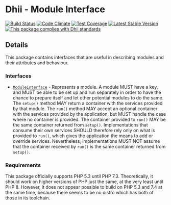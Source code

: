 # Dhii - Module Interface

[![Build Status](https://travis-ci.org/Dhii/module-interface.svg?branch=develop)](https://travis-ci.org/Dhii/module-interface)
[![Code Climate](https://codeclimate.com/github/Dhii/module-interface/badges/gpa.svg)](https://codeclimate.com/github/Dhii/module-interface)
[![Test Coverage](https://codeclimate.com/github/Dhii/module-interface/badges/coverage.svg)](https://codeclimate.com/github/Dhii/module-interface/coverage)
[![Latest Stable Version](https://poser.pugx.org/dhii/module-interface/version)](https://packagist.org/packages/dhii/module-interface)
[![This package complies with Dhii standards](https://img.shields.io/badge/Dhii-Compliant-green.svg?style=flat-square)][Dhii]

## Details
This package contains interfaces that are useful in describing modules and their attributes and behaviour.

### Interfaces
- [`ModuleInterface`][ModuleInterface] - Represents a module. A module MUST have a key, and MUST be able to be set up
and run separately in order to have the chance to prepare itself and let other potential modules to do the same. The
`setup()` method MAY return a container with the services provided by that module. The `run()` method MAY accept an
optional container with the services provided by the application, but MUST handle the case where no container is provided.
The container provided to `run()` MAY be the same container returned from `setup()`. Implementations that consume
their own services SHOULD therefore rely only on what is provided to `run()`, which gives the application the means
to add or override services. Nevertheless, implementations MUST NOT assume that the container received by `run()` is
the same container returned from `setup()`.

### Requirements
This package officially supports PHP 5.3 until PHP 7.3. Theoretically, it should work on higher versions of PHP just
the same, at the very least until PHP 8. However, it does not appear possible to build on PHP 5.3 and 7.4 at the same
time, because there seems to be no distro which has both of those in its toolchain.


[Dhii]: https://github.com/Dhii/dhii

[ModuleInterface]:                              src/ModuleInterface.php
